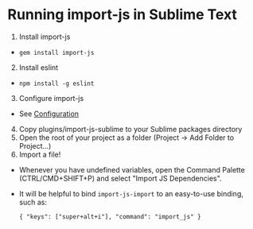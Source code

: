 # Running import-js in Sublime Text

1. Install import-js
  * `gem install import-js`
2. Install eslint
  * `npm install -g eslint`
3. Configure import-js
  * See [Configuration](README.md#configuration)
4. Copy plugins/import-js-sublime to your Sublime packages directory
5. Open the root of your project as a folder (Project -> Add Folder to Project…)
6. Import a file!
  * Whenever you have undefined variables, open the Command Palette
    (CTRL/CMD+SHIFT+P) and select "Import JS Dependencies".
  * It will be helpful to bind `import-js-import` to an easy-to-use binding,
    such as:

    ```
    { "keys": ["super+alt+i"], "command": "import_js" }
    ```
